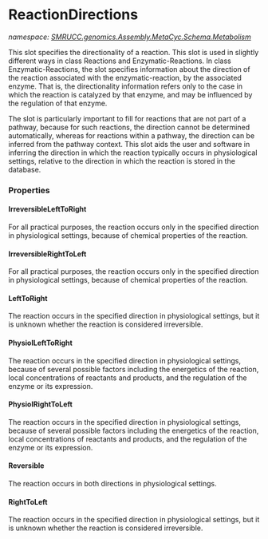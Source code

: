 ﻿# ReactionDirections
_namespace: [SMRUCC.genomics.Assembly.MetaCyc.Schema.Metabolism](./index.md)_

This slot specifies the directionality of a reaction. This slot is used in slightly different 
 ways in class Reactions and Enzymatic-Reactions. In class Enzymatic-Reactions, the slot specifies 
 information about the direction of the reaction associated with the enzymatic-reaction, by the 
 associated enzyme. That is, the directionality information refers only to the case in which the 
 reaction is catalyzed by that enzyme, and may be influenced by the regulation of that enzyme.
 
 The slot is particularly important to fill for reactions that are not part of a pathway, because 
 for such reactions, the direction cannot be determined automatically, whereas for reactions 
 within a pathway, the direction can be inferred from the pathway context. This slot aids the 
 user and software in inferring the direction in which the reaction typically occurs in 
 physiological settings, relative to the direction in which the reaction is stored in the database.




### Properties

#### IrreversibleLeftToRight
For all practical purposes, the reaction occurs only in the specified direction in 
 physiological settings, because of chemical properties of the reaction.
#### IrreversibleRightToLeft
For all practical purposes, the reaction occurs only in the specified direction in 
 physiological settings, because of chemical properties of the reaction.
#### LeftToRight
The reaction occurs in the specified direction in physiological settings, but it is unknown 
 whether the reaction is considered irreversible.
#### PhysiolLeftToRight
The reaction occurs in the specified direction in physiological settings, because of several 
 possible factors including the energetics of the reaction, local concentrations of reactants 
 and products, and the regulation of the enzyme or its expression.
#### PhysiolRightToLeft
The reaction occurs in the specified direction in physiological settings, because of several 
 possible factors including the energetics of the reaction, local concentrations of reactants 
 and products, and the regulation of the enzyme or its expression.
#### Reversible
The reaction occurs in both directions in physiological settings.
#### RightToLeft
The reaction occurs in the specified direction in physiological settings, but it is unknown 
 whether the reaction is considered irreversible.

